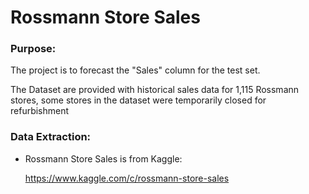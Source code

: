 # Rossmann Store Sales

### Purpose:

The project is to forecast the "Sales" column for the test set. 

The Dataset are provided with historical sales data for 1,115 Rossmann stores, some stores in the dataset were temporarily closed for refurbishment

### Data Extraction:

  * Rossmann Store Sales is from Kaggle:

    https://www.kaggle.com/c/rossmann-store-sales




